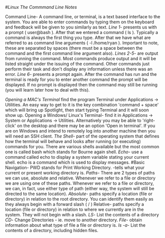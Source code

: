 #_Linux The Commmand Line Notes_

Command Line-
A command line, or terminal, is a text based interface to the system. You are able to enter commands by typing them on the keyboard and feedback will be given to you similarly as text.
*Line 1*- 
presents us with a prompt ( user@bash ). After that we entered a command ( ls ). Typically a command is always the first thing you type. After that we have what are referred to as command line arguments ( -l /home/ryan ). Important to note, these are separated by spaces (there must be a space between the command and the first command line argument also). 
*Lines 2-5*-
 are output from running the command. Most commands produce output and it will be listed straight under the issuing of the command. Other commands just perform their task and don't display any information unless there was an error.
*Line 6*- 
presents a prompt again. After the command has run and the terminal is ready for you to enter another command the prompt will be displayed. If no prompt is displayed then the command may still be running (you will learn later how to deal with this).

*Opening a MAC's Terminal*
find the program Terminal under Applications -> Utilities. An easy way to get to it is the key combination 'command + space' which will bring up Spotlight, then start typing Terminal and it will soon show up.
Opening a Windows/ Linux's Terminal- 
find it in Applications -> System or Applications -> Utilities. Alternatively you may be able to 'right-click' on the desktop and there may be an option 'Open in terminal'.
If you are on Windows and intend to remotely log into another machine then you will need an SSH client.
*The Shell*-
 part of the operating system that defines how the terminal will behave and looks after running (or executing) commands for you. There are various shells available but the most common one is called bash which stands for Bourne again shell. 
 *Echo*-
  use a command called echo to display a system variable stating your current shell. echo is a command which is used to display messages.
#Basic Navigation-
 PWD stands for Print Working Directory. -tells what your current or present working directory is. 
 *Paths*-
 There are 2 types of paths we can use, absolute and relative. Whenever we refer to a file or directory we are using one of these paths. Whenever we refer to a file or directory, we can, in fact, use either type of path (either way, the system will still be directed to the same location).
 *Absolute*- paths specify a location (file or directory) in relation to the root directory. You can identify them easily as they always begin with a forward slash ( / )
Relative- paths specify a location (file or directory) in relation to where we currently are in the system. They will not begin with a slash.
*LS*-
List the contents of a directory
*CD*-
Change Directories - ie. move to another directory.
*File*-
obtain information about what type of file a file or directory is.
*ls -a*-
List the contents of a directory, including hidden files.
